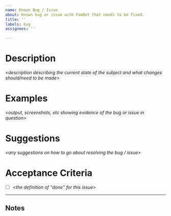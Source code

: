 ```yaml
---
name: Known Bug / Issue
about: Known bug or issue with FamBot that needs to be fixed.
title: ''
labels: bug
assignees: ''

---
```


# Description
_<description describing the current state of the subject and what changes should/need to be made>_

# Examples
_<output, screenshots, etc showing evidence of the bug or issue in question>_

# Suggestions
_<any suggestions on how to go about resolving the bug / issue>_

# Acceptance Criteria
- [ ] _<the definition of "done" for this issue>_

---
## Notes
_<any further notes or links for additional info>_
